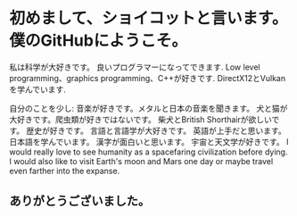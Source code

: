 # 初めまして、ショイコットと言います。僕のGitHubにようこそ。

私は科学が大好きです。
良いプログラマーになってできます.
Low level programming、graphics programming、C++が好きです.
DirectX12とVulkanを学んでいます.

自分のことを少し:
音楽が好きです。メタルと日本の音楽を聞きます。
犬と猫が大好きです。爬虫類が好きではないです。
柴犬とBritish Shorthairが欲しいです。
歴史が好きです。
言語と言語学が大好きです。
英語が上手だと思います。
日本語を学んでいます。
漢字が面白いと思います。
宇宙と天文学が好きです。
I would really love to see humanity as a spacefaring civilization before dying.
I would also like to visit Earth's moon and Mars one day or maybe travel even farther into the expanse.

## ありがとうございました。
<!--
**razerx100/razerx100** is a ✨ _special_ ✨ repository because its `README.md` (this file) appears on your GitHub profile.

Here are some ideas to get you started:

- 🔭 I’m currently working on ...
- 🌱 I’m currently learning ...
- 👯 I’m looking to collaborate on ...
- 🤔 I’m looking for help with ...
- 💬 Ask me about ...
- 📫 How to reach me: ...
- 😄 Pronouns: ...
- ⚡ Fun fact: ...
-->
